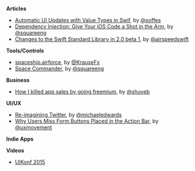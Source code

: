 **Articles**

* [Automatic UI Updates with Value Types in Swif](http://blog.soff.es/automatic-ui-updates-with-value-types/), by [@soffes](https://twitter.com/soffes)
* [Dependency Injection: Give Your iOS Code a Shot in the Arm](https://corner.squareup.com/2015/06/dependency-injection-in-objc.html), by [@squareeng](https://twitter.com/squareeng)
* [Changes to the Swift Standard Library in 2.0 beta 1](http://airspeedvelocity.net/2015/06/09/changes-to-the-swift-standard-library-in-2-0-beta-1/), by [@airspeedswift](https://twitter.com/airspeedswift)

**Tools/Controls**

* [spaceship.airforce](https://spaceship.airforce), by [@KrauseFx](https://twitter.com/KrauseFx)
* [Space Commander](https://github.com/square/spacecommander), by [@squareeng](https://twitter.com/squareeng)

**Business**

* [How I killed app sales by going freemium](https://medium.com/@shuveb/how-i-killed-app-sales-by-going-freemium-31c04c60d2f2), by [@shuveb](https://twitter.com/shuveb)

**UI/UX**

* [Re-imagining Twitter](https://medium.com/@michaeledwards/re-imaging-twitter-ea4e1139fe12), by [@michaeledwards](https://twitter.com/michaeledwards)
* [Why Users Miss Form Buttons Placed in the Action Bar](http://uxmovement.com/mobile/why-users-miss-form-buttons-placed-in-the-action-bar/), by [@uxmovement](https://twitter.com/uxmovement)

**Indie Apps**


**Videos**

* [UIKonf 2015](https://www.youtube.com/playlist?list=PLdr22uU_wISpW6XI1J0S7Lp-X8Km-HaQW)
